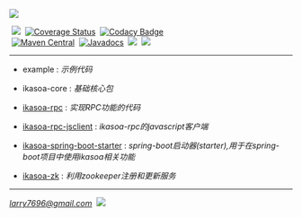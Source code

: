 ![](http://ikasoa.com/ikasoalogo.png)<br />

&nbsp;[![](https://codeship.com/projects/9cf2f150-1507-0134-ee57-3adebfc67210/status?branch=master)](https://codeship.com/projects/157977)&nbsp;&nbsp;[![Coverage Status](https://coveralls.io/repos/github/venwyhk/ikasoa/badge.svg?branch=master)](https://coveralls.io/github/venwyhk/ikasoa?branch=master)&nbsp;&nbsp;[![Codacy Badge](https://api.codacy.com/project/badge/Grade/bd57bbda21bf4864aafcf230629140cd)](https://www.codacy.com/app/larry7696/ikasoa?utm_source=github.com&utm_medium=referral&utm_content=venwyhk/ikasoa&utm_campaign=Badge_Grade)&nbsp;<br/>&nbsp;[![Maven Central](https://maven-badges.herokuapp.com/maven-central/com.ikasoa/ikasoa-core/badge.svg)](https://maven-badges.herokuapp.com/maven-central/com.ikasoa/ikasoa-core)&nbsp;&nbsp;[![Javadocs](http://javadoc.io/badge/com.ikasoa/ikasoa-core.svg)](http://javadoc.io/doc/com.ikasoa/ikasoa-core)&nbsp;&nbsp;[![](https://img.shields.io/github/release/venwyhk/ikasoa.svg)](https://github.com/venwyhk/ikasoa/releases)&nbsp;&nbsp;[![](https://img.shields.io/badge/license-MIT-097ABA.svg)](https://opensource.org/licenses/mit-license.php)&nbsp;&nbsp;

***

- example : *示例代码*

- ikasoa-core : *基础核心包*

- [ikasoa-rpc](https://github.com/venwyhk/ikasoa/blob/master/ikasoa-rpc/README.md) : *实现RPC功能的代码*

- [ikasoa-rpc-jsclient](https://github.com/venwyhk/ikasoa/blob/master/ikasoa-rpc-jsclient/README.md) : *ikasoa-rpc的javascript客户端*

- [ikasoa-spring-boot-starter](https://github.com/venwyhk/ikasoa/blob/master/ikasoa-spring-boot-starter/README.md) : *spring-boot启动器(starter),用于在spring-boot项目中使用ikasoa相关功能*

- [ikasoa-zk](https://github.com/venwyhk/ikasoa/tree/master/ikasoa-zk/README.md) : *利用zookeeper注册和更新服务*

***

*larry7696@gmail.com*&nbsp;&nbsp;[![](https://i.creativecommons.org/l/by/4.0/80x15.png)](http://creativecommons.org/licenses/by/4.0/)
